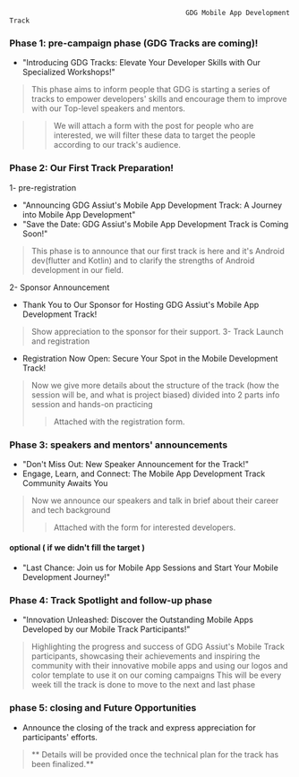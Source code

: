 
                                                GDG Mobile App Development Track 
                             
### Phase 1: pre-campaign phase (GDG Tracks are coming)!
- "Introducing GDG Tracks: Elevate Your Developer Skills with Our Specialized Workshops!"

>  This phase aims to inform people that GDG is starting a series of tracks to empower developers' skills and encourage them to improve with our Top-level speakers and mentors.

>> We will attach a form with the post for people who are interested, we will filter these data to target the people according to our track's audience. 
### Phase 2: Our First Track Preparation!
1- pre-registration
- "Announcing GDG Assiut's Mobile App Development Track: A Journey into Mobile App Development"
- "Save the Date: GDG Assiut's Mobile App Development Track is Coming Soon!"

> This phase is to announce that our first track is here and it's Android dev(flutter and Kotlin) and to clarify the strengths of Android development in our field. 

2- Sponsor Announcement
- Thank You to Our Sponsor for Hosting GDG Assiut's Mobile App Development Track!
 > Show appreciation to the sponsor for their support.
3- Track Launch and registration

- Registration Now Open: Secure Your Spot in the Mobile Development Track!

> Now we give more details about the structure of the track (how the session will be, and what is project biased) divided into 2 parts info session and hands-on practicing
>> Attached with the registration form.

### Phase 3: speakers and mentors' announcements 
- "Don't Miss Out: New Speaker Announcement for the Track!"
- Engage, Learn, and Connect: The Mobile App Development Track Community Awaits You 

> Now we announce our speakers and talk in brief about their career and tech background 
>> Attached with the form for interested developers.

#### optional ( if we didn't fill the target ) 
- "Last Chance: Join us for Mobile App Sessions and Start Your Mobile Development Journey!"
 
### Phase 4: Track Spotlight and follow-up phase 
- "Innovation Unleashed: Discover the Outstanding Mobile Apps Developed by our Mobile Track Participants!"
> Highlighting the progress and success of GDG Assiut's Mobile Track participants, showcasing their achievements and inspiring the community with their innovative mobile apps and using our logos and color template to use it on our coming campaigns
> This will be every week till the track is done to move to the next and last phase

### phase 5: closing and Future Opportunities
- Announce the closing of the track and express appreciation for participants' efforts. 
> ** Details will be provided once the technical plan for the track has been finalized.**
 
